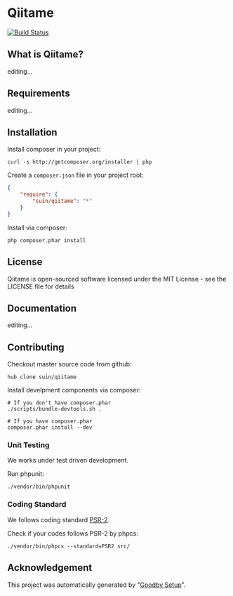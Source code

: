 # Qiitame

[![Build Status](https://secure.travis-ci.org/suin/qiitame.png?branch=master)](https://travis-ci.org/suin/qiitame)

## What is Qiitame?

editing...

## Requirements

editing...

## Installation

Install composer in your project:

```
curl -s http://getcomposer.org/installer | php
```

Create a `composer.json` file in your project root:

```json
{
    "require": {
        "suin/qiitame": "*"
    }
}
```

Install via composer:

```
php composer.phar install
```

## License

Qiitame is open-sourced software licensed under the MIT License - see the LICENSE file for details

## Documentation

editing...


## Contributing

Checkout master source code from github:

```
hub clone suin/qiitame
```

Install develpment components via composer:

```
# If you don't have composer.phar
./scripts/bundle-devtools.sh .

# If you have composer.phar
composer.phar install --dev
```

### Unit Testing

We works under test driven development.

Run phpunit:

```
./vendor/bin/phpunit
```

### Coding Standard

We follows coding standard [PSR-2][].

Check if your codes follows PSR-2 by phpcs:

```
./vendor/bin/phpcs --standard=PSR2 src/
```

## Acknowledgement

This project was automatically generated by "[Goodby Setup](http://bit.ly/byesetup)". 

[PSR-2]: https://github.com/php-fig/fig-standards/blob/master/accepted/PSR-2-coding-style-guide.md

